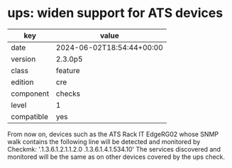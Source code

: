[//]: # (werk v2)
# ups: widen support for ATS devices

key        | value
---------- | ---
date       | 2024-06-02T18:54:44+00:00
version    | 2.3.0p5
class      | feature
edition    | cre
component  | checks
level      | 1
compatible | yes

From now on, devices such as the ATS Rack IT EdgeRG02 whose SNMP walk contains the following line will be detected and monitored by Checkmk:
'.1.3.6.1.2.1.1.2.0 .1.3.6.1.4.1.534.10'
The services discovered and monitored will be the same as on other devices covered by the ups check.
